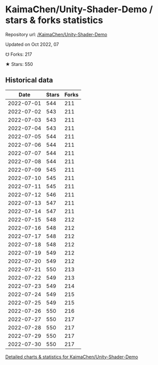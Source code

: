 # KaimaChen/Unity-Shader-Demo / stars & forks statistics

Repository url: [/KaimaChen/Unity-Shader-Demo](https://github.com/KaimaChen/Unity-Shader-Demo)

Updated on Oct 2022, 07

☋ Forks: 217

★ Stars: 550

## Historical data
| Date | Stars | Forks |
|------|-------|-------|
| 2022-07-01 | 544 | 211 | 
| 2022-07-02 | 543 | 211 | 
| 2022-07-03 | 543 | 211 | 
| 2022-07-04 | 543 | 211 | 
| 2022-07-05 | 544 | 211 | 
| 2022-07-06 | 544 | 211 | 
| 2022-07-07 | 544 | 211 | 
| 2022-07-08 | 544 | 211 | 
| 2022-07-09 | 545 | 211 | 
| 2022-07-10 | 545 | 211 | 
| 2022-07-11 | 545 | 211 | 
| 2022-07-12 | 546 | 211 | 
| 2022-07-13 | 547 | 211 | 
| 2022-07-14 | 547 | 211 | 
| 2022-07-15 | 548 | 212 | 
| 2022-07-16 | 548 | 212 | 
| 2022-07-17 | 548 | 212 | 
| 2022-07-18 | 548 | 212 | 
| 2022-07-19 | 549 | 212 | 
| 2022-07-20 | 549 | 212 | 
| 2022-07-21 | 550 | 213 | 
| 2022-07-22 | 549 | 213 | 
| 2022-07-23 | 549 | 214 | 
| 2022-07-24 | 549 | 215 | 
| 2022-07-25 | 549 | 215 | 
| 2022-07-26 | 550 | 216 | 
| 2022-07-27 | 550 | 217 | 
| 2022-07-28 | 550 | 217 | 
| 2022-07-29 | 550 | 217 | 
| 2022-07-30 | 550 | 217 | 


[Detailed charts & statistics for KaimaChen/Unity-Shader-Demo](https://reviewgithub.com/rep/KaimaChen/Unity-Shader-Demo)
